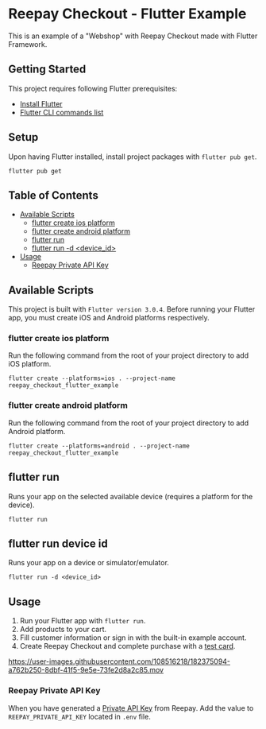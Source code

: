 # Reepay Checkout - Flutter Example

This is an example of a "Webshop" with Reepay Checkout made with Flutter Framework.

## Getting Started

This project requires following Flutter prerequisites:

- [Install Flutter](https://docs.flutter.dev/get-started/install)
- [Flutter CLI commands list](https://docs.flutter.dev/reference/flutter-cli)

## Setup

Upon having Flutter installed, install project packages with `flutter pub get`.

```
flutter pub get
```

## Table of Contents

- [Available Scripts](#available-scripts)
  - [flutter create ios platform](#flutter-create-ios-platform)
  - [flutter create android platform](#flutter-create-android-platform)
  - [flutter run](#flutter-run)
  - [flutter run -d <device_id>](#flutter-run-device-id)
- [Usage](#usage)
  - [Reepay Private API Key](#reepay-private-api-key)

## Available Scripts

This project is built with `Flutter version 3.0.4`. Before running your Flutter app, you must create iOS and Android platforms respectively.

### flutter create ios platform

Run the following command from the root of your project directory to add iOS platform.

```
flutter create --platforms=ios . --project-name reepay_checkout_flutter_example
```

### flutter create android platform

Run the following command from the root of your project directory to add Android platform.

```
flutter create --platforms=android . --project-name reepay_checkout_flutter_example
```

## flutter run

Runs your app on the selected available device (requires a platform for the device).

```
flutter run
```

## flutter run device id

Runs your app on a device or simulator/emulator.

```
flutter run -d <device_id>
```

## Usage

1. Run your Flutter app with `flutter run`.
2. Add products to your cart.
3. Fill customer information or sign in with the built-in example account.
4. Create Reepay Checkout and complete purchase with a [test card](https://reference.reepay.com/api/#testing).

https://user-images.githubusercontent.com/108516218/182375094-a762b250-8dbf-41f5-9e5e-73fe2d8a2c85.mov

### Reepay Private API Key

When you have generated a [Private API Key](https://app.reepay.com/#/rp/dev/api) from Reepay. Add the value to `REEPAY_PRIVATE_API_KEY` located in `.env` file.
